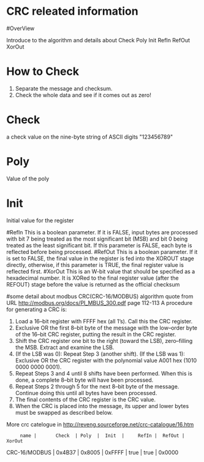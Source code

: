# CRC releated information

#OverView

Introduce to the algorithm and  details about Check Poly Init RefIn RefOut XorOut

# How to Check 

1. Separate the message and checksum.
2. Check the whole data and see if it comes out as zero!

# Check
 a check value on the nine-byte string of ASCII digits "123456789"
# Poly
Value of the poly
# Init
Initial value for the register

#RefIn
This is a boolean parameter. If it is FALSE, input bytes are
   processed with bit 7 being treated as the most significant bit
   (MSB) and bit 0 being treated as the least significant bit. If this
   parameter is FALSE, each byte is reflected before being processed.
#RefOut
This is a boolean parameter. If it is set to FALSE, the
   final value in the register is fed into the XOROUT stage directly,
   otherwise, if this parameter is TRUE, the final register value is
   reflected first.
#XorOut
This is an W-bit value that should be specified as a
   hexadecimal number. It is XORed to the final register value (after
   the REFOUT) stage before the value is returned as the official
   checksum

#some detail about modbus CRC(CRC-16/MODBUS) algorithm quote from URL
http://modbus.org/docs/PI_MBUS_300.pdf
page 112-113
A procedure for generating a CRC is:
1. Load a 16–bit register with FFFF hex (all 1’s). Call this the CRC register.
2. Exclusive OR the first 8–bit byte of the message with the low–order byte
of the 16–bit CRC register, putting the result in the CRC register.
3. Shift the CRC register one bit to the right (toward the LSB), zero–filling the
MSB. Extract and examine the LSB.
4. (If the LSB was 0): Repeat Step 3 (another shift).
(If the LSB was 1): Exclusive OR the CRC register with the polynomial
value A001 hex (1010 0000 0000 0001).
5. Repeat Steps 3 and 4 until 8 shifts have been performed. When this is
done, a complete 8–bit byte will have been processed.
6. Repeat Steps 2 through 5 for the next 8–bit byte of the message.
Continue doing this until all bytes have been processed.
7. The final contents of the CRC register is the CRC value.
8. When the CRC is placed into the message, its upper and lower bytes
must be swapped as described below.


More crc catelogue  in 
http://reveng.sourceforge.net/crc-catalogue/16.htm

         name |       Check  | Poly  |  Init  |     RefIn |  RefOut |  XorOut
CRC-16/MODBUS |	0x4B37 |	0x8005 |	0xFFFF  |	true 	     | true 	  | 0x0000